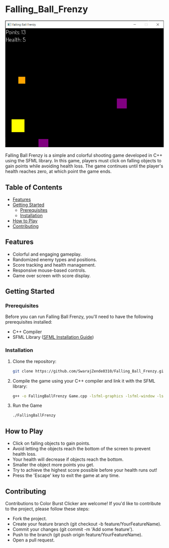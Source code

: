 # Falling_Ball_Frenzy

![Gameplay Screenshot](Screenshots/Screenshot.png)

Falling Ball Frenzy is a simple and colorful shooting game developed in C++ using the SFML library. In this game, players must click on falling objects to gain points while avoiding health loss. The game continues until the player's health reaches zero, at which point the game ends.

## Table of Contents

- [Features](#features)
- [Getting Started](#getting-started)
  - [Prerequisites](#prerequisites)
  - [Installation](#installation)
- [How to Play](#how-to-play)
- [Contributing](#contributing)

## Features

- Colorful and engaging gameplay.
- Randomized enemy types and positions.
- Score tracking and health management.
- Responsive mouse-based controls.
- Game over screen with score display.

## Getting Started

### Prerequisites

Before you can run Falling Ball Frenzy, you'll need to have the following prerequisites installed:

- C++ Compiler
- SFML Library ([SFML Installation Guide](https://www.sfml-dev.org/tutorials/2.5/start-linux.php))

### Installation

1. Clone the repository:

   ```sh
   git clone https://github.com/SwarajZende0310/Falling_Ball_Frenzy.git
   ```
2. Compile the game using your C++ compiler and link it with the SFML   library:
   ```sh
   g++ -o FallingBallFrenzy Game.cpp -lsfml-graphics -lsfml-window -lsfml-system
   ```
3. Run the Game
   ```sh
   ./FallingBallFrenzy
   ```
## How to Play
   - Click on falling objects to gain points.
   - Avoid letting the objects reach the bottom of the screen to prevent health loss.
   - Your health will decrease if objects reach the bottom.
   - Smaller the object more points you get.
   - Try to achieve the highest score possible before your health runs out!
   - Press the 'Escape' key to exit the game at any time.

## Contributing
   Contributions to Color Burst Clicker are welcome! If you'd like to contribute to the project, please follow these steps:

   - Fork the project.
   - Create your feature branch (git checkout -b feature/YourFeatureName).
   - Commit your changes (git commit -m 'Add some feature').
   - Push to the branch (git push origin feature/YourFeatureName).
   - Open a pull request.
